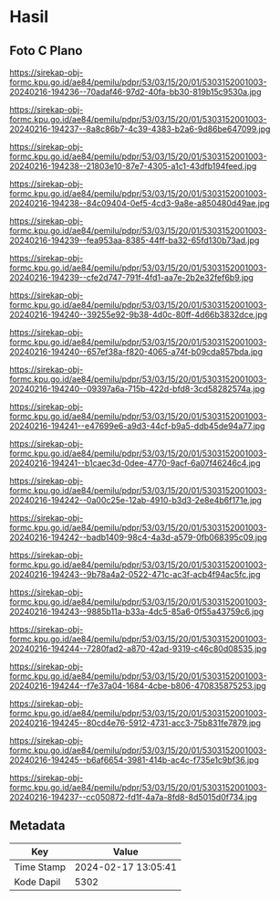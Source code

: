 # Hasil

## Foto C Plano

https://sirekap-obj-formc.kpu.go.id/ae84/pemilu/pdpr/53/03/15/20/01/5303152001003-20240216-194236--70adaf46-97d2-40fa-bb30-819b15c9530a.jpg

https://sirekap-obj-formc.kpu.go.id/ae84/pemilu/pdpr/53/03/15/20/01/5303152001003-20240216-194237--8a8c86b7-4c39-4383-b2a6-9d86be647099.jpg

https://sirekap-obj-formc.kpu.go.id/ae84/pemilu/pdpr/53/03/15/20/01/5303152001003-20240216-194238--21803e10-87e7-4305-a1c1-43dfb194feed.jpg

https://sirekap-obj-formc.kpu.go.id/ae84/pemilu/pdpr/53/03/15/20/01/5303152001003-20240216-194238--84c09404-0ef5-4cd3-9a8e-a850480d49ae.jpg

https://sirekap-obj-formc.kpu.go.id/ae84/pemilu/pdpr/53/03/15/20/01/5303152001003-20240216-194239--fea953aa-8385-44ff-ba32-65fd130b73ad.jpg

https://sirekap-obj-formc.kpu.go.id/ae84/pemilu/pdpr/53/03/15/20/01/5303152001003-20240216-194239--cfe2d747-791f-4fd1-aa7e-2b2e32fef6b9.jpg

https://sirekap-obj-formc.kpu.go.id/ae84/pemilu/pdpr/53/03/15/20/01/5303152001003-20240216-194240--39255e92-9b38-4d0c-80ff-4d66b3832dce.jpg

https://sirekap-obj-formc.kpu.go.id/ae84/pemilu/pdpr/53/03/15/20/01/5303152001003-20240216-194240--657ef38a-f820-4065-a74f-b09cda857bda.jpg

https://sirekap-obj-formc.kpu.go.id/ae84/pemilu/pdpr/53/03/15/20/01/5303152001003-20240216-194240--09397a6a-715b-422d-bfd8-3cd58282574a.jpg

https://sirekap-obj-formc.kpu.go.id/ae84/pemilu/pdpr/53/03/15/20/01/5303152001003-20240216-194241--e47699e6-a9d3-44cf-b9a5-ddb45de94a77.jpg

https://sirekap-obj-formc.kpu.go.id/ae84/pemilu/pdpr/53/03/15/20/01/5303152001003-20240216-194241--b1caec3d-0dee-4770-9acf-6a07f46246c4.jpg

https://sirekap-obj-formc.kpu.go.id/ae84/pemilu/pdpr/53/03/15/20/01/5303152001003-20240216-194242--0a00c25e-12ab-4910-b3d3-2e8e4b6f171e.jpg

https://sirekap-obj-formc.kpu.go.id/ae84/pemilu/pdpr/53/03/15/20/01/5303152001003-20240216-194242--badb1409-98c4-4a3d-a579-0fb068395c09.jpg

https://sirekap-obj-formc.kpu.go.id/ae84/pemilu/pdpr/53/03/15/20/01/5303152001003-20240216-194243--9b78a4a2-0522-471c-ac3f-acb4f94ac5fc.jpg

https://sirekap-obj-formc.kpu.go.id/ae84/pemilu/pdpr/53/03/15/20/01/5303152001003-20240216-194243--9885b11a-b33a-4dc5-85a6-0f55a43759c6.jpg

https://sirekap-obj-formc.kpu.go.id/ae84/pemilu/pdpr/53/03/15/20/01/5303152001003-20240216-194244--7280fad2-a870-42ad-9319-c46c80d08535.jpg

https://sirekap-obj-formc.kpu.go.id/ae84/pemilu/pdpr/53/03/15/20/01/5303152001003-20240216-194244--f7e37a04-1684-4cbe-b806-470835875253.jpg

https://sirekap-obj-formc.kpu.go.id/ae84/pemilu/pdpr/53/03/15/20/01/5303152001003-20240216-194245--80cd4e76-5912-4731-acc3-75b831fe7879.jpg

https://sirekap-obj-formc.kpu.go.id/ae84/pemilu/pdpr/53/03/15/20/01/5303152001003-20240216-194245--b6af6654-3981-414b-ac4c-f735e1c9bf36.jpg

https://sirekap-obj-formc.kpu.go.id/ae84/pemilu/pdpr/53/03/15/20/01/5303152001003-20240216-194237--cc050872-fd1f-4a7a-8fd8-8d5015d0f734.jpg


## Metadata

| Key        | Value               |
| ---------- | ------------------- |
| Time Stamp | 2024-02-17 13:05:41 |
| Kode Dapil | 5302                |



